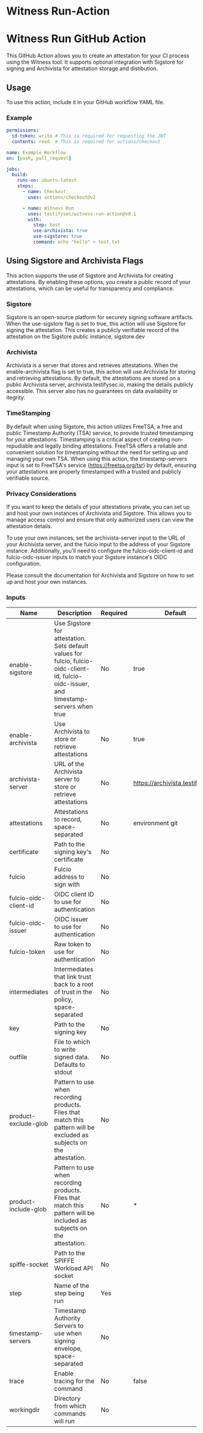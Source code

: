 # Witness Run-Action

# Witness Run GitHub Action

This GitHub Action allows you to create an attestation for your CI process using the Witness tool. It supports optional integration with Sigstore for signing and Archivista for attestation storage and distibution.

## Usage

To use this action, include it in your GitHub workflow YAML file.

### Example

```yaml
permissions:
  id-token: write # This is required for requesting the JWT
  contents: read  # This is required for actions/checkout

name: Example Workflow
on: [push, pull_request]

jobs:
  build:
    runs-on: ubuntu-latest
    steps:
      - name: Checkout
        uses: actions/checkout@v2

      - name: Witness Run
        uses: testifysec/witness-run-action@v0.1
        with:
          step: test
          use-archivista: true
          use-sigstore: true
          command: echo "hello" > test.txt
```

## Using Sigstore and Archivista Flags
This action supports the use of Sigstore and Archivista for creating attestations. By enabling these options, you create a public record of your attestations, which can be useful for transparency and compliance.

### Sigstore
Sigstore is an open-source platform for securely signing software artifacts. When the use-sigstore flag is set to true, this action will use Sigstore for signing the attestation. This creates a publicly verifiable record of the attestation on the Sigstore public instance, sigstore.dev

### Archivista
Archivista is a server that stores and retrieves attestations. When the enable-archivista flag is set to true, this action will use Archivista for storing and retrieving attestations. By default, the attestations are stored on a public Archivista server, archivista.testifysec.io, making the details publicly accessible.  This server also has no guarantees on data availability or itegrity.

### TimeStamping

By default when using Sigstore, this action utilizes FreeTSA, a free and public Timestamp Authority (TSA) service, to provide trusted timestamping for your attestations. Timestamping is a critical aspect of creating non-repudiable and legally binding attestations. FreeTSA offers a reliable and convenient solution for timestamping without the need for setting up and managing your own TSA. When using this action, the timestamp-servers input is set to FreeTSA's service (https://freetsa.org/tsr) by default, ensuring your attestations are properly timestamped with a trusted and publicly verifiable source.

### Privacy Considerations
If you want to keep the details of your attestations private, you can set up and host your own instances of Archivista and Sigstore. This allows you to manage access control and ensure that only authorized users can view the attestation details.

To use your own instances, set the archivista-server input to the URL of your Archivista server, and the fulcio input to the address of your Sigstore instance. Additionally, you'll need to configure the fulcio-oidc-client-id and fulcio-oidc-issuer inputs to match your Sigstore instance's OIDC configuration.

Please consult the documentation for Archivista and Sigstore on how to set up and host your own instances.


### Inputs

| Name                     | Description                                                                                          | Required | Default                               |
| ------------------------ | ---------------------------------------------------------------------------------------------------- | -------- | ------------------------------------- |
| enable-sigstore             | Use Sigstore for attestation. Sets default values for fulcio, fulcio-oidc-client-id, fulcio-oidc-issuer, and timestamp-servers when true | No       | true |
| enable-archivista        | Use Archivista to store or retrieve attestations                                                     | No       | true                                 | true |
| archivista-server        | URL of the Archivista server to store or retrieve attestations                                      | No       | <https://archivista.testifysec.io>      |
| attestations             | Attestations to record, space-separated                                                              | No       | environment git                       |
| certificate              | Path to the signing key's certificate                                                                | No       |                                       |
| fulcio                   | Fulcio address to sign with                                                                          | No       |                                       |
| fulcio-oidc-client-id    | OIDC client ID to use for authentication                                                             | No       |                                       |
| fulcio-oidc-issuer       | OIDC issuer to use for authentication                                                                | No       |                                       |
| fulcio-token             | Raw token to use for authentication                                                                  | No       |                                       |
| intermediates            | Intermediates that link trust back to a root of trust in the policy, space-separated                | No       |                                       |
| key                      | Path to the signing key                                                                              | No       |                                       |
| outfile                  | File to which to write signed data. Defaults to stdout                                               | No       |                                       |
| product-exclude-glob     | Pattern to use when recording products. Files that match this pattern will be excluded as subjects on the attestation. | No       |                                       |
| product-include-glob     | Pattern to use when recording products. Files that match this pattern will be included as subjects on the attestation. | No       | *                                     |
| spiffe-socket            | Path to the SPIFFE Workload API socket                                                               | No       |                                       |
| step                     | Name of the step being run                                                                           | Yes      |                                       |
| timestamp-servers        | Timestamp Authority Servers to use when signing envelope, space-separated                           | No       |                                       |
| trace                    | Enable tracing for the command                                                                       | No       | false                                 |
| workingdir               | Directory from which commands will run                                                               | No       |                                       |

